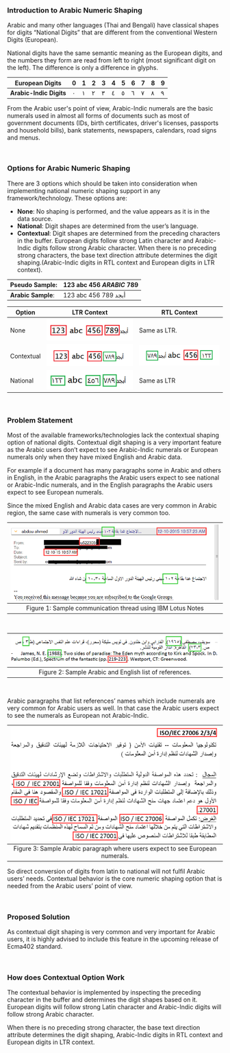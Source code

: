 
### Introduction to Arabic Numeric Shaping

Arabic and many other languages (Thai and Bengali) have classical shapes for digits “National Digits” that are different from the conventional Western Digits (European).

National digits have the same semantic meaning as the European digits, and the numbers they form are read from left to right (most significant digit on the left). The difference is only a difference in glyphs.

| European Digits | 0 | 1 | 2 | 3 | 4 | 5 | 6 | 7 | 8 | 9 |
| --------------- |----|---|---|---|---|---|---|---|---|---|
| **Arabic-Indic Digits** | ٠ |	١ |	٢ |	٣ |	٤ |	٥ |	٦ |	٧ |	٨ |	٩ |


From the Arabic user's point of view, Arabic-Indic numerals are the basic numerals used in almost all forms of documents such as most of government documents (IDs, birth certificates, driver's licenses, passports and household bills), bank statements, newspapers, calendars, road signs and menus.

<br>

### Options for Arabic Numeric Shaping

There are 3 options which should be taken into consideration when implementing national numeric shaping support in any framework/technology. These options are:

- **None**: No shaping is performed, and the value appears as it is in the data source.
- **National**: Digit shapes are determined from the user’s language.
- **Contextual**: Digit shapes are determined from the preceding characters in the buffer. European digits follow strong Latin character and Arabic-Indic digits follow strong Arabic character.
When there is no preceding strong characters, the base text direction attribute determines the digit shaping.(Arabic-Indic digits in RTL context and European digits in LTR context).


|**Pseudo Sample**: | 123 abc 456 *ARABIC* 789 |
| ----------------- |-------------------------|
|**Arabic Sample**: | 123 abc 456 أبجد 789|

| Option | LTR Context | RTL Context |
| ------------ |----------|----------|
| None | ![](./images/01.png) | Same as LTR. |
| Contextual | ![](./images/02.png) | ![](./images/03.png) |
| National | ![](./images/04.png) | Same as LTR |
<br>

### Problem Statement

Most of the available frameworks/technologies lack the contextual shaping option of national digits. Contextual digit shaping is a very important feature as the Arabic users don’t expect to see Arabic-Indic numerals or European numerals only when they have mixed English and Arabic data. 

For example if a document has many paragraphs some in Arabic and others in English, in the Arabic paragraphs the Arabic users expect to see national or Arabic-Indic numerals, and in the English paragraphs the Arabic users expect to see European numerals.

Since the mixed English and Arabic data cases are very common in Arabic region, the same case with numerals is very common too.

| ![Figure 1](./images/fig1.png) |
|:--------------------------------:|
|Figure 1: Sample communication thread using IBM Lotus Notes|
<br>

|![Figure 2](./images/fig2.png)|
|:----------------------------:|
|Figure 2: Sample Arabic and English list of references.|
<br>

Arabic paragraphs that list references’ names which include numerals are very common for Arabic users as well. In that case the Arabic users expect to see the numerals as European not Arabic-Indic.

|![Figure 3](./images/fig3.png)|
|:----------------------------:|
|Figure 3: Sample Arabic paragraph where users expect to see European numerals.|

So direct conversion of digits from latin to national will not fulfil Arabic users’ needs. Contextual behavior is the core numeric shaping option that is needed from the Arabic users’ point of view.

<br> 

### Proposed Solution

As contextual digit shaping is very common and very important for Arabic users, it is highly advised to include this feature in the upcoming release of Ecma402 standard.

<br>

### How does Contextual Option Work

The contextual behavior is implemented by inspecting the preceding character in the buffer and determines the digit shapes based on it. European digits will follow strong Latin character and Arabic-Indic digits will follow strong Arabic character.

When there is no preceding strong character, the base text direction attribute determines the digit shaping, Arabic-Indic digits in RTL context and European digits in LTR context.
